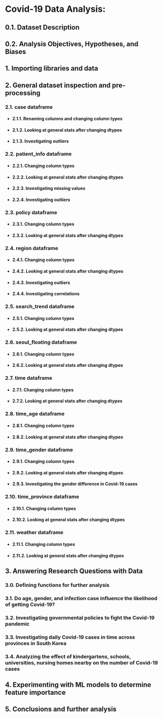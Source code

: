 # Covid-19 Data Analysis:

## 0.1. Dataset Description

## 0.2. Analysis Objectives, Hypotheses, and Biases

## 1. Importing libraries and data

## 2. General dataset inspection and pre-processing

### 2.1. case dataframe
            
- #### 2.1.1. Renaming columns and changing column types

- #### 2.1.2. Looking at general stats after changing dtypes

- #### 2.1.3. Investigating outliers

### 2.2. patient_info dataframe

- #### 2.2.1. Changing column types

- #### 2.2.2. Looking at general stats after changing dtypes

- #### 2.2.3. Investigating missing values

- #### 2.2.4. Investigating outliers

### 2.3. policy dataframe

- #### 2.3.1. Changing column types

- #### 2.3.2. Looking at general stats after changing dtypes

### 2.4. region dataframe

- #### 2.4.1. Changing column types

- #### 2.4.2. Looking at general stats after changing dtypes

- #### 2.4.3. Investigating outliers

- #### 2.4.4. Investigating correlations

### 2.5. search_trend dataframe

- #### 2.5.1. Changing column types

- #### 2.5.2. Looking at general stats after changing dtypes

### 2.6. seoul_floating dataframe

- #### 2.6.1. Changing column types

- #### 2.6.2. Looking at general stats after changing dtypes

### 2.7. time dataframe

- #### 2.7.1. Changing column types

- #### 2.7.2. Looking at general stats after changing dtypes

### 2.8. time_age dataframe

- #### 2.8.1. Changing column types

- #### 2.8.2. Looking at general stats after changing dtypes

### 2.9. time_gender dataframe

- #### 2.9.1. Changing column types

- #### 2.9.2. Looking at general stats after changing dtypes

- #### 2.9.3. Investigating the gender difference in Covid-19 cases

### 2.10. time_province dataframe

- #### 2.10.1. Changing column types

- #### 2.10.2. Looking at general stats after changing dtypes

### 2.11. weather dataframe

- #### 2.11.1. Changing column types

- #### 2.11.2. Looking at general stats after changing dtypes

## 3. Answering Research Questions with Data

### 3.0. Defining functions for further analysis

### 3.1. Do age, gender, and infection case influence the likelihood of getting Covid-19?

### 3.2. Investigating governmental policies to fight the Covid-19 pandemic

### 3.3. Investigating daily Covid-19 cases in time across provinces in South Korea

### 3.4. Analyzing the effect of kindergartens, schools, universities, nursing homes nearby on the number of Covid-19 cases

## 4. Experimenting with ML models to determine feature importance

## 5. Conclusions and further analysis